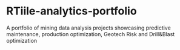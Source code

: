 # RTiile-analytics-portfolio
A portfolio of mining data analysis projects showcasing predictive maintenance, production optimization, Geotech Risk and Drill&amp;Blast optimization
